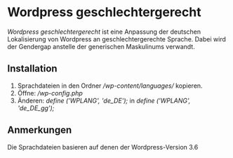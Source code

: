 # Wordpress geschlechtergerecht

*Wordpress geschlechtergerecht* ist eine Anpassung der deutschen Lokalisierung von Wordpress an geschlechtergerechte Sprache. Dabei wird der Gendergap anstelle der generischen Maskulinums verwandt.

## Installation

1. Sprachdateien in den Ordner */wp-content/languages/* kopieren.
2. Öffne: */wp-config.php*
3. Änderen: *define ('WPLANG', 'de_DE');* in *define ('WPLANG', 'de_DE_gg');*

## Anmerkungen
Die Sprachdateien basieren auf denen der Wordpress-Version 3.6
